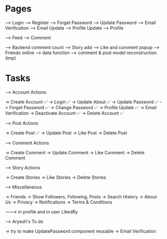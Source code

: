 # Pages

--> Login
--> Register
--> Forget Password
--> Update Password
--> Email Verification
--> Email Update
--> Profile Update
--> Profile

--> Feed
--> Comment

--> Backend comment count
--> Story add
--> Like and comment popup
--> Friends online
--> data function
--> comment & post model reconstruction (imp)

# Tasks

--> Account Actions

 -> Create Account  ✅
 -> Login ✅
 -> Update About ✅
 -> Update Password ✅
 -> Forget Password ✅
 -> Change Password ✅
 -> Profile Update ✅
 -> Email Verification 
 -> Deactivate Account ✅
 -> Delete Account ✅

--> Post Actions

 -> Create Post ✅
 -> Update Post
 -> Like Post
 -> Delete Post

--> Comment Actions

 -> Create Comment
 -> Update Comment
 -> Like Comment
 -> Delete Comment

--> Story Actions

 -> Create Stories
 -> Like Stories
 -> Delete Stories

--> Miscellaneous
 
 -> Friends
 -> Show Followers, Following, Posts
 -> Search History
 -> About Us
 -> Privacy
 -> Notifications
 -> Terms & Conditions


---> in profile and in user LikedBy


--> Aryesh's To do

 -> try to make UpdatePassword component reusable
 -> Email Verification
